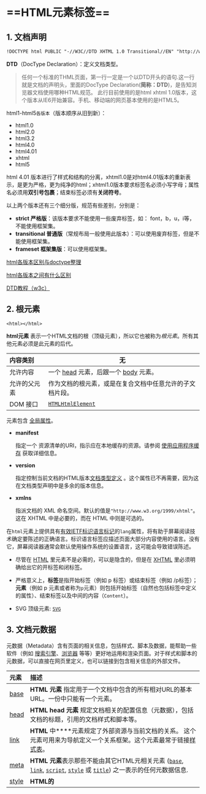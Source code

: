 # ==HTML元素标签==

## 1. 文档声明

```html
!DOCTYPE html PUBLIC "-//W3C//DTD XHTML 1.0 Transitional//EN" "http://www.w3.org/TR/xhtml1/DTD/xhtml1-transitional.dtd">
```

**DTD**（DocType Declaration）：定义文档类型。

> 任何一个标准的THML页面，第一行一定是一个以DTD开头的语句.这一行就是文档的声明头，里面的DocType Declaration(**简称：DTD**)，是告知浏览器文档使用哪种HTML规范。
此行目前使用的是html xhtml 1.0版本，这个版本从IE6开始兼容。手机、移动端的网页基本使用的是HTML5。

html1-html5`各版本`（版本顺序从旧到新）：

- html1.0
- html2.0
- html3.2
- html4.0
- html4.01
- xhtml
- html5

html 4.01 版本进行了样式和结构的分离，xhtml1.0是对html4.01版本的重新表示，是更为严格，更为纯净的html；xhtml1.0版本要求标签名必须小写字母；属性名必须用**双引号包裹**；结束标签必须有**关闭符号**。

以上两个版本还有三个细分版，规范有些差别，分别是：

- **strict 严格版**：该版本要求不能使用一些废弃标签，如： font，b，u，i等，不能使用框架集。
- **transitional 普通版**（常规布局一般使用此版本）：可以使用废弃标签，但是不能使用框架集。
- **frameset 框架集版**：可以使用框架集。

[html各版本区别与doctype整理](https://cloud.tencent.com/info/b0d9e799e3b19d4ec830a09d0eae5e87.html)

[html各版本之间有什么区别](https://blog.csdn.net/flqljh/article/details/49834805)

[DTD教程（w3c）](http://www.w3school.com.cn/dtd/index.asp)

## 2. 根元素

```
<html></html>
```

**html元素** 表示一个HTML文档的根（顶级元素），所以它也被称为*根元素*。所有其他元素必须是此元素的后代。

| 内容类别     | 无                                                           |
| :----------- | ------------------------------------------------------------ |
| 允许内容     | 一个 [head](https://developer.mozilla.org/zh-CN/docs/Web/HTML/Element/head) 元素，后跟一个 [body](https://developer.mozilla.org/zh-CN/docs/Web/HTML/Element/body) 元素。 |
| 允许的父元素 | 作为文档的根元素，或是在复合文档中任意允许的子文档片段。     |
| DOM 接口     | [`HTMLHtmlElement`](https://developer.mozilla.org/zh-CN/docs/Web/API/HTMLHtmlElement) |

元素包含 [全局属性](https://developer.mozilla.org/zh-CN/docs/Web/HTML/Global_attributes)。

- **manifest** 

  指定一个 资源清单的URI，指示应在本地缓存的资源。请参阅 [使用应用程序缓存](https://developer.mozilla.org/zh-CN/docs/HTML/Using_the_application_cache) 获取详细信息。

- **version** 

  指定控制当前文档的HTML版本[文档类型定义](https://developer.mozilla.org/en-US/docs/Glossary/DTD) 。这个属性已不再需要，因为这在文档类型声明中是多余的版本信息。

- **xmlns** 

  指派文档的 XML 命名空间。默认的值是`"http://www.w3.org/1999/xhtml"`。这在 XHTML 中是必要的，而在 HTML 中则是可选的。

在`html`元素上提供具有[有效IETF标识语言标记](https://www.ietf.org/rfc/bcp/bcp47.txt)的`lang`属性，将有助于屏幕阅读技术确定要陈述的正确语言。标识语言标签应描述页面大部分内容使用的语言。没有它，屏幕阅读器通常会默认使用操作系统的设置语言，这可能会导致错误陈述。

- 尽管在 [HTML](https://developer.mozilla.org/en-US/docs/Glossary/HTML) 里<html>元素不是必需的，可以是隐含的，但是在 [XHTML](https://developer.mozilla.org/en-US/docs/Glossary/XHTML) 里必须明确给出它的开标签和闭标签。
- 严格意义上，**标签**是指开始标签（例如 p 标签）或结束标签（例如 /p标签）；**元素**（例如 p 元素或者称为`p`元素）则包括开始标签（自然也包括标签中定义的属性）、结束标签以及中间的内容（`Content`）。

- SVG 顶级元素: [`SVG`](https://developer.mozilla.org/zh-CN/docs/Web/SVG/Element/svg)

## 3. 文档元数据

元数据（Metadata）含有页面的相关信息，包括样式、脚本及数据，能帮助一些软件（例如 [搜索引擎](https://developer.mozilla.org/en-US/docs/Glossary/search_engine)、[浏览器](https://developer.mozilla.org/en-US/docs/Glossary/Browser) 等等）更好地运用和渲染页面。对于样式和脚本的元数据，可以直接在网页里定义，也可以链接到包含相关信息的外部文件。

| 元素                                                         | 描述                                                         |
| :----------------------------------------------------------- | :----------------------------------------------------------- |
| [base](https://developer.mozilla.org/zh-CN/docs/Web/HTML/Element/base) | **HTML <base> 元素** 指定用于一个文档中包含的所有相对URL的基本URL。一份中只能有一个<base>元素。 |
| [head](https://developer.mozilla.org/zh-CN/docs/Web/HTML/Element/head) | **HTML head 元素** 规定文档相关的配置信息（元数据），包括文档的标题，引用的文档样式和脚本等。 |
| [link](https://developer.mozilla.org/zh-CN/docs/Web/HTML/Element/link) | **HTML** 中**<link>**元素规定了外部资源与当前文档的关系。 这个元素可用来为导航定义一个关系框架。这个元素最常于链接[样式表](https://developer.mozilla.org/zh-CN/docs/Glossary/CSS)。 |
| [meta](https://developer.mozilla.org/zh-CN/docs/Web/HTML/Element/meta) | **HTML <meta> 元素**表示那些不能由其它HTML元相关元素 ([`base`](https://developer.mozilla.org/zh-CN/docs/Web/HTML/Element/base), [`link`](https://developer.mozilla.org/zh-CN/docs/Web/HTML/Element/link), [`script`](https://developer.mozilla.org/zh-CN/docs/Web/HTML/Element/script), [`style`](https://developer.mozilla.org/zh-CN/docs/Web/HTML/Element/style) 或 [`title`](https://developer.mozilla.org/zh-CN/docs/Web/HTML/Element/title)) 之一表示的任何元数据信息. |
| [style](https://developer.mozilla.org/zh-CN/docs/Web/HTML/Element/style) | **HTML的<style>元素**包含文档的样式信息或者文档的部分内容。默认情况下，该标签的样式信息通常是[CSS](https://developer.mozilla.org/en-US/docs/Web/CSS)的格式。 |
| [title](https://developer.mozilla.org/zh-CN/docs/Web/HTML/Element/title) | **HTML <title> 元素** 定义文档的标题，显示在浏览器的标题栏或标签页上。它只可以包含文本，若是包含有标签，则包含的任何标签都不会被解释。 |

## 4. 分区根元素

| 元素                                                         | 描述                                                         |
| :----------------------------------------------------------- | :----------------------------------------------------------- |
| [`body`](https://developer.mozilla.org/zh-CN/docs/Web/HTML/Element/body) | **HTML body 元素**表示文档的内容。[`document.body`](https://developer.mozilla.org/zh-CN/docs/Web/API/Document/body) 属性提供了可以轻松访问文档的 body 元素的脚本。 |

## 5. 内容分区

内容分区元素允许你将文档内容从逻辑上进行组织划分。使用包括页眉(header)、页脚(footer)、导航(nav)和标题(h1~h6)等分区元素，来为页面内容创建明确的大纲，以便区分各个章节的内容。

| 元素                                                         | 描述                                                         |
| :----------------------------------------------------------- | :----------------------------------------------------------- |
| [`address`](https://developer.mozilla.org/zh-CN/docs/Web/HTML/Element/address) | *HTML* `的`*<address>*元素可以让作者为它最近的[`article`](https://developer.mozilla.org/zh-CN/docs/Web/HTML/Element/article)或者[`body`](https://developer.mozilla.org/zh-CN/docs/Web/HTML/Element/body)祖先元素提供联系信息。在后一种情况下，它应用于整个文档。 |
| [`article`](https://developer.mozilla.org/zh-CN/docs/Web/HTML/Element/article) | `<article>`元素表示文档、页面、应用或网站中的独立结构，其意在成为可独立分配的或可复用的结构，如在发布中，它可能是论坛帖子、杂志或新闻文章、博客、用户提交的评论、交互式组件，或者其他独立的内容项目。 |
| [`aside`](https://developer.mozilla.org/zh-CN/docs/Web/HTML/Element/aside) | *<aside>* 元素表示一个和其余页面内容几乎无关的部分，被认为是独立于该内容的一部分并且可以被单独的拆分出来而不会使整体受影响。其通常表现为侧边栏或者嵌入内容。他们通常包含在工具条，例如来自词汇表的定义。也可能有其他类型的信息，例如相关的广告、笔者的传记、web 应用程序、个人资料信息，或在博客上的相关链接。 |
| [`footer`](https://developer.mozilla.org/zh-CN/docs/Web/HTML/Element/footer) | **HTML <footer> 元素**表示最近一个[章节内容](https://developer.mozilla.org/en-US/docs/Web/Guide/HTML/Sections_and_Outlines_of_an_HTML5_document#Defining_Sections_in_HTML5)或者[根节点](https://developer.mozilla.org/en-US/docs/Web/Guide/HTML/Sections_and_Outlines_of_an_HTML5_document#Sectioning_root)（sectioning root ）元素的页脚。一个页脚通常包含该章节作者、版权数据或者与文档相关的链接等信息。 |
| [`header)`](https://developer.mozilla.org/zh-CN/docs/Web/HTML/Element/header) | **HTML <header> 元素**用于展示介绍性内容，通常包含一组介绍性的或是辅助导航的实用元素。它可能包含一些标题元素，但也可能包含其他元素，比如 Logo、搜索框、作者名称，等等。 |
| [`h1`](https://developer.mozilla.org/zh-CN/docs/Web/HTML/Element/h1), [`h2`](https://developer.mozilla.org/zh-CN/docs/Web/HTML/Element/h2), [`h3`](https://developer.mozilla.org/zh-CN/docs/Web/HTML/Element/h3), [`h4`](https://developer.mozilla.org/zh-CN/docs/Web/HTML/Element/h4), [`h5`](https://developer.mozilla.org/zh-CN/docs/Web/HTML/Element/h5), [`h6`](https://developer.mozilla.org/zh-CN/docs/Web/HTML/Element/h6) | **HTML <h1>–<h6> 标题(Heading)元素**呈现了六个不同的级别的标题，`<h1>` 级别最高，而 `<h6>` 级别最低。一个标题元素能简要描述该节的主题。标题信息可以由用户代理可以使用，例如，自动构造某个文档中的内容表（就像本文档右边浮动栏一样）。 |
| [`hgroup`](https://developer.mozilla.org/zh-CN/docs/Web/HTML/Element/hgroup) | **HTML <hgroup> Element** (*HTML Headings Group Element*) 代表一个段的标题。它规定了在文档轮廓里（[the outline of the document](https://developer.mozilla.org/en-US/docs/Sections_and_Outlines_of_an_HTML5_document) ）的单一标题是它所属的隐式或显式部分的标题。 |
| [`main`](https://developer.mozilla.org/zh-CN/docs/Web/HTML/Element/main) | HTML **<main>元素**呈现了文档[``](https://developer.mozilla.org/zh-CN/docs/Web/HTML/Element/body)或应用的主体部分。主体部分由与文档直接相关，或者扩展于文档的中心主题、应用的主要功能部分的内容组成。这部分内容在文档中应当是独一无二的，不包含任何在一系列文档中重复的内容，比如侧边栏，导航栏链接，版权信息，网站logo，搜索框（除非搜索框作为文档的主要功能）。 |
| [`nav`](https://developer.mozilla.org/zh-CN/docs/Web/HTML/Element/nav) | *HTML导航栏* (`<nav>`) 描绘一个含有多个超链接的区域，这个区域包含转到其他页面，或者页面内部其他部分的链接列表. |
| [`section`](https://developer.mozilla.org/zh-CN/docs/Web/HTML/Element/section) | *HTML Section 元素* (`<section>`) 表示文档中的一个区域（或节），比如，内容中的一个专题组，一般来说会有包含一个标题（heading）。一般通过是否包含一个标题 ([`h1`](https://developer.mozilla.org/zh-CN/docs/Web/HTML/Element/h1)-[`h6`](https://developer.mozilla.org/zh-CN/docs/Web/HTML/Element/h6) element) 作为子节点 来 辨识每一个<section>。 |

## 6. 文本内容

使用 HTML 文本内容元素来组织在开标签 [`body`](https://developer.mozilla.org/zh-CN/docs/Web/HTML/Element/body) 和闭标签 `</body>` 里的块或章节的内容。这些元素能标识内容的宗旨或结构，而这对于 [accessibility](https://developer.mozilla.org/en-US/docs/Glossary/accessibility) 和 [SEO](https://developer.mozilla.org/en-US/docs/Glossary/SEO) 很重要。

| 元素                                                         | 描述                                                         |
| :----------------------------------------------------------- | :----------------------------------------------------------- |
| [`blockquote`](https://developer.mozilla.org/zh-CN/docs/Web/HTML/Element/blockquote) | **HTML <blockquote> 元素**（或者 HTML 块级引用元素），代表其中的文字是引用内容。通常在渲染时，这部分的内容会有一定的缩进（[注](https://developer.mozilla.org/zh-CN/docs/Web/HTML/Element/blockquote#Notes)中说明了如何更改）。若引文来源于网络，则可以将原内容的出处 URL 地址设置到 cite 特性上，若要以文本的形式告知读者引文的出处时，可以通过 [``](https://developer.mozilla.org/zh-CN/docs/Web/HTML/Element/cite) 元素。 |
| [`dd`](https://developer.mozilla.org/zh-CN/docs/Web/HTML/Element/dd) | **HTML <dd> 元素**（*HTML 描述元素*）用来指明一个描述列表  ([``](https://developer.mozilla.org/zh-CN/docs/Web/HTML/Element/dl)) 元素中一个术语的描述。这个元素只能作为描述列表元素的子元素出现，并且必须跟着一个 [``](https://developer.mozilla.org/zh-CN/docs/Web/HTML/Element/dt) 元素。 |
| [`dir`](https://developer.mozilla.org/zh-CN/docs/Web/HTML/Element/dir) | *HTML 目录元素* (`<dir>`) 表示一个目录，也就是文件名称的集合。 |
| [`div`](https://developer.mozilla.org/zh-CN/docs/Web/HTML/Element/div) | **HTML <div> 元素** (或 *HTML 文档分区元素*) 是一个通用型的流内容容器，它在语义上不代表任何特定类型的内容，它可以被用来对其它元素进行分组，一般用于样式化相关的需求（使用 **class** 或 **id** 特性) 或者对具有相同特性的一组元素进行分组 (比如 **lang**)，它应该在没有任何其它语义元素可用时才使用 (比如 [``](https://developer.mozilla.org/zh-CN/docs/Web/HTML/Element/article) 或 [``](https://developer.mozilla.org/zh-CN/docs/Web/HTML/Element/nav)) 。 |
| [`dl`](https://developer.mozilla.org/zh-CN/docs/Web/HTML/Element/dl) | **HTML <dl> 元素** （或 *HTML* *描述列表元素*）是一个包含术语定义以及描述的列表，通常用于展示词汇表或者元数据 (键-值对列表)。 |
| [`dt`](https://developer.mozilla.org/zh-CN/docs/Web/HTML/Element/dt) | **HTML <dt> 元素** （或 *HTML 术语定义元素*）用于在一个定义列表中声明一个术语。该元素仅能作为 [``](https://developer.mozilla.org/zh-CN/docs/Web/HTML/Element/dl) 的子元素出现。通常在该元素后面会跟着 [``](https://developer.mozilla.org/zh-CN/docs/Web/HTML/Element/dd) 元素， 然而，多个连续出现的 `<dt>` 元素都将由出现在它们后面的第一个 [``](https://developer.mozilla.org/zh-CN/docs/Web/HTML/Element/dd) 元素定义。 |
| [`figcaption`](https://developer.mozilla.org/zh-CN/docs/Web/HTML/Element/figcaption) | **HTML <figcaption> 元素** 是与其相关联的图片的说明/标题，用?于描述其父节点 [``](https://developer.mozilla.org/zh-CN/docs/Web/HTML/Element/figure) 元素里的其他数据。这意味着 `<figcaption>` 在[``](https://developer.mozilla.org/zh-CN/docs/Web/HTML/Element/figure) 块里是第一个或最后一个。同时 HTML Figcaption 元素是可选的；如果没有该元素，这个父节点的图片只是会没有说明/标题。 |
| [`figure`](https://developer.mozilla.org/zh-CN/docs/Web/HTML/Element/figure) | **HTML <figure> 元素代表一段独立的内容**, 经常与说明(caption) [``](https://developer.mozilla.org/zh-CN/docs/Web/HTML/Element/figcaption) 配合使用*,* 并且作为一个独立的引用单元。当它属于主体(main flow)时，它的位置独立于主体。这个标签经常是在主文中引用的图片，插图，表格，代码段等等，当这部分转移到附录中或者其他页面时不会影响到主体。 |
| [`hr`](https://developer.mozilla.org/zh-CN/docs/Web/HTML/Element/hr) | **HTML <hr> 元素**表示段落级元素之间的主题转换（例如，一个故事中的场景的改变，或一个章节的主题的改变）。在HTML的早期版本中，它是一个水平线。现在它仍能在可视化浏览器中表现为水平线，但目前被定义为语义上的，而不是表现层面上。 |
| [`li`](https://developer.mozilla.org/zh-CN/docs/Web/HTML/Element/li) | **HTML <li> 元素** (或者 *HTML 列表条目元素*) 用于表示列表里的条目。它必须被包含在一个父元素里：一个有顺序的列表([``](https://developer.mozilla.org/zh-CN/docs/Web/HTML/Element/ol))，一个无顺序的列表([``](https://developer.mozilla.org/zh-CN/docs/Web/HTML/Element/ul))，或者一个菜单 ([``](https://developer.mozilla.org/zh-CN/docs/Web/HTML/Element/menu))。在菜单或者无顺序的列表里，列表条目通常用点排列显示。在有顺序的列表里，列表条目通常是在左边有按升序排列计数的显示，例如数字或者字母。 |
| [`main`](https://developer.mozilla.org/zh-CN/docs/Web/HTML/Element/main) | HTML **<main>元素**呈现了文档[``](https://developer.mozilla.org/zh-CN/docs/Web/HTML/Element/body)或应用的主体部分。主体部分由与文档直接相关，或者扩展于文档的中心主题、应用的主要功能部分的内容组成。这部分内容在文档中应当是独一无二的，不包含任何在一系列文档中重复的内容，比如侧边栏，导航栏链接，版权信息，网站logo，搜索框（除非搜索框作为文档的主要功能）。 |
| [`ol`](https://developer.mozilla.org/zh-CN/docs/Web/HTML/Element/ol) | **HTML <ol> 元素** 表示多个有序列表项，通常渲染为有带编号的列表。 |
| [`p`](https://developer.mozilla.org/zh-CN/docs/Web/HTML/Element/p) | **HTML <p>**元素（或者说 HTML 段落元素）表示文本的一个段落。该元素通常表现为一整块与相邻文本分离的文本，或以垂直的空白隔离或以首行缩进。另外，<p> 是[块级元素](https://developer.mozilla.org/en-US/docs/HTML/Block-level_elements)。 |
| [`per`](https://developer.mozilla.org/zh-CN/docs/Web/HTML/Element/pre) | **HTML <pre>** 元素表示预定义格式文本。在该元素中的文本通常按照原文件中的编排，以等宽字体的形式展现出来，文本中的空白符（比如空格和换行符）都会显示出来。(紧跟在 <pre> 开始标签后的换行符也会被省略) |
| [`ul`](https://developer.mozilla.org/zh-CN/docs/Web/HTML/Element/ul) | The **HTML <ul> 元素** ( 或 *HTML 无序列表元素）* 代表多项的无序列表，即无数值排序项的集合，且它们在列表中的顺序是没有意义的。通常情况下，无序列表项的头部可以是几种形式，如一个点，一个圆形或方形。头部的风格并不是在页面的HTML描述定义, 但在其相关的CSS 可以用 [`list-style-type`](https://developer.mozilla.org/zh-CN/docs/Web/CSS/list-style-type) 属性。 |

## 7. 内联文本

使用 HTML 内联文本语义（Inline text semantics）定义一个单词、一行内容，或任意文字的语义、结构或样式。

| 元素                                                         | 描述                                                         |
| :----------------------------------------------------------- | :----------------------------------------------------------- |
| [`a`](https://developer.mozilla.org/zh-CN/docs/Web/HTML/Element/a) | **HTML <a> 元素**（或称锚元素）可以创建通向其他网页、文件、同一页面内的位置、电子邮件地址或任何其他 URL 的超链接。 |
| [`abbr`](https://developer.mozilla.org/zh-CN/docs/Web/HTML/Element/abbr) | **HTML 缩写元素**（**<abbr>**）用于展示缩写，并且可以通过可选的 `title` 属性提供完整的描述。 |
| [`b`](https://developer.mozilla.org/zh-CN/docs/Web/HTML/Element/b) | **HTML提醒注意（Bring Attention To）元素（<b>）**用于吸引读者的注意到该元素的内容上（如果没有另加特别强调）。这个元素过去被认为是**粗体（Boldface）元素**，并且大多数浏览器仍然将文字显示为粗体。尽管如此，你不应将 `<b>` 元素用于显示粗体文字；替代方案是使用 CSS [`font-weight`](https://developer.mozilla.org/zh-CN/docs/Web/CSS/font-weight)属性来创建粗体文字。 |
| [`bdi`](https://developer.mozilla.org/zh-CN/docs/Web/HTML/Element/bdi) | **HTML <bdi> 元素** (双向隔离元素) 会隔离可能以不同方向进行格式化的外部文本。 |
| [`bdo`](https://developer.mozilla.org/zh-CN/docs/Web/HTML/Element/bdo) | **<bdo> 元素** (*HTML双向覆盖元素*)用于覆盖当前文本的朝向，它使得字符按给定的方向排列。 |
| [` br`](https://developer.mozilla.org/zh-CN/docs/Web/HTML/Element/br) | **HTML <br> 元素**在文本中生成一个换行（回车）符号。此元素在写诗和地址时很有用，这些地方的换行都非常重要。 |
| [`cite`](https://developer.mozilla.org/zh-CN/docs/Web/HTML/Element/cite) | *HTML引用（ Citation）标签* (**<cite>**) 表示一个作品的引用。它必须包含引用作品的符合简写格式的标题或者URL，它可能是一个根据添加引用元数据的约定的简写形式。 |
| [`code`](https://developer.mozilla.org/zh-CN/docs/Web/HTML/Element/code) | **HTML <code> 元素**呈现一段计算机代码. 默认情况下, 它以浏览器的默认等宽字体显示. |
| [`data`](https://developer.mozilla.org/zh-CN/docs/Web/HTML/Element/data) | **HTML <data> 元素** 将一个指定内容和机器可读的翻译联系在一起。但如果内容是与 time 或者 date 相关的，一定要使用 [``](https://developer.mozilla.org/zh-CN/docs/Web/HTML/Element/time)。 |
| [`dfn`](https://developer.mozilla.org/zh-CN/docs/Web/HTML/Element/dfn) | *HTML 定义元素* (**<dfn>**) 表示术语的一个定义。             |
| [`em`](https://developer.mozilla.org/zh-CN/docs/Web/HTML/Element/em) | *HTML 着重元素* (**<em>**) 标记出需要用户着重阅读的内容， `<em>` 元素是可以嵌套的，嵌套层次越深，则其包含的内容被认定为越需要着重阅读。 |
| [`i`](https://developer.mozilla.org/zh-CN/docs/Web/HTML/Element/i) | **HTML元素 <i>** 用于表现因某些原因需要区分普通文本的一系列文本。例如技术术语、外文短语或是小说中人物的思想活动等，它的内容通常以斜体显示。 |
| [`kbd`](https://developer.mozilla.org/zh-CN/docs/Web/HTML/Element/kbd) | HTML键盘输入元素(**<kbd>**) 用于表示用户输入，它将产生一个行内元素，以浏览器的默认monospace字体显示。 |
| [`mark`](https://developer.mozilla.org/zh-CN/docs/Web/HTML/Element/mark) | 这个 *HTML mark* 标签代表突出显示的文字,例如可以为了**标记**特定上下文中的文本而使用这个标签**.** 举个例子，它可以用来显示搜索引擎搜索后关键词。 |
| [`q`](https://developer.mozilla.org/zh-CN/docs/Web/HTML/Element/q) | *HTML引用标签* (**<q>**)表示一个封闭的并且是短的行内引用的文本. 这个标签是用来引用短的文本，所以请不要引入换行符; 对于长的文本的引用请使用 [``](https://developer.mozilla.org/zh-CN/docs/Web/HTML/Element/blockquote) 替代. |
| [`rb`](https://developer.mozilla.org/zh-CN/docs/Web/HTML/Element/rb) | The **HTML Ruby Base (<rb>) element** is used to delimit the base text component of a  [``](https://developer.mozilla.org/zh-CN/docs/Web/HTML/Element/ruby) annotation, i.e. the text that is being annotated. |
| [`rp`](https://developer.mozilla.org/zh-CN/docs/Web/HTML/Element/rp) | **HTML <rp> 元素**用于为那些不能使用 [``](https://developer.mozilla.org/zh-CN/docs/Web/HTML/Element/ruby) 元素展示 ruby 注解的浏览器，提供随后的圆括号。 |
| [`rt`](https://developer.mozilla.org/zh-CN/docs/Web/HTML/Element/rt) | **HTML Ruby 文本 (<rt>) 元素**包含字符的发音，字符在 ruby 注解中出现，它用于描述东亚字符的发音。这个元素始终在 [``](https://developer.mozilla.org/zh-CN/docs/Web/HTML/Element/ruby) 元素中使用。 |
| [`rtc`](https://developer.mozilla.org/zh-CN/docs/Web/HTML/Element/rtc) | **HTML <rtc> 元素**包含文字的语义注解，它们在 [``](https://developer.mozilla.org/zh-CN/docs/Web/HTML/Element/rb) 元素中展示。[``](https://developer.mozilla.org/zh-CN/docs/Web/HTML/Element/rb)元素可以拥有发音 ([``](https://developer.mozilla.org/zh-CN/docs/Web/HTML/Element/rt)) 和语义([``](https://developer.mozilla.org/zh-CN/docs/Web/HTML/Element/rtc)) 注解。 |
| [`ruby`](https://developer.mozilla.org/zh-CN/docs/Web/HTML/Element/ruby) | **HTML <ruby> 元素** 被用来展示东亚文字注音或字符注释。      |
| [`s`](https://developer.mozilla.org/zh-CN/docs/Web/HTML/Element/s) | **HTML <s> 元素** 使用删除线来渲染文本。使用 `<s>` 元素来表示不再相关，或者不再准确的事情。但是当表示文档编辑时，不提倡使用 `<s>` ；为此，提倡使用 [``](https://developer.mozilla.org/zh-CN/docs/Web/HTML/Element/del) 和 [``](https://developer.mozilla.org/zh-CN/docs/Web/HTML/Element/ins) 元素。 |
| [`samp`](https://developer.mozilla.org/zh-CN/docs/Web/HTML/Element/samp) | <samp> 元素用于标识计算机程序输出，通常使用浏览器缺省的 monotype 字体（例如 Lucida Console）。 |
| [`small`](https://developer.mozilla.org/zh-CN/docs/Web/HTML/Element/small) | HTML 中的元素將使文本的字体变小一号。(例如从大变成中等，从中等变成小，从小变成超小)。在HTML5中，除了它的样式含义，这个元素被重新定义为表示边注释和附属细则，包括版权和法律文本。 |
| [`span`](https://developer.mozilla.org/zh-CN/docs/Web/HTML/Element/span) | **HTML <span>** 元素是短语内容的通用行内容器，并没有任何特殊语义。可以使用它来编组元素以达到某种样式意图（通过使用类或者Id属性），或者这些元素有着共同的属性，比如**lang**。应该在没有其他合适的语义元素时才使用它。`<span>` 与 [``](https://developer.mozilla.org/zh-CN/docs/Web/HTML/Element/div) 元素很相似，但 [``](https://developer.mozilla.org/zh-CN/docs/Web/HTML/Element/div) 是一个 [块元素](https://developer.mozilla.org/en-US/docs/HTML/Block-level_elements) 而 `<span>`则是 [行内元素 ](https://developer.mozilla.org/en-US/docs/HTML/Inline_elements). |
| [`strong`](https://developer.mozilla.org/zh-CN/docs/Web/HTML/Element/strong) | Strong 元素 (`<strong>`)表示文本十分重要，一般用粗体显示。   |
| [`sub`](https://developer.mozilla.org/zh-CN/docs/Web/HTML/Element/sub) | **HTML <sub> 元素**定义了一个文本区域，出于排版的原因，与主要的文本相比，应该展示得更低并且更小。 |
| [`sup`](https://developer.mozilla.org/zh-CN/docs/Web/HTML/Element/sup) | **HTML <sup> 元素**定义了一个文本区域，出于排版的原因，与主要的文本相比，应该展示得更高并且更小。 |
| [`time`](https://developer.mozilla.org/zh-CN/docs/Web/HTML/Element/time) | HTML *time* 标签(`<time>`) 用来表示24小时制时间或者[公历日期](http://en.wikipedia.org/wiki/Gregorian_calendar)，若表示日期则也可包含时间和时区。 |
| [`tt`](https://developer.mozilla.org/zh-CN/docs/Web/HTML/Element/tt) | HTML 电报文本元素 (`<tt>`) 产生一个内联元素，使用浏览器内置的 monotype 字体展示。这个元素用于给文本排版，使其等宽展示，就像电报那样。使用 [``](https://developer.mozilla.org/zh-CN/docs/Web/HTML/Element/code) 元素来展示等宽文本可能更加普遍。 |
| [`u`](https://developer.mozilla.org/zh-CN/docs/Web/HTML/Element/u) | **HTML <u> 元素**使文本在其内容的基线下的一行呈现下划线。在HTML5中, 此元素表示具有未标注的文本跨度，显示渲染，非文本注释，例如将文本标记为中文文本中的专有名称(一个正确的中文标记), 或 将文本标记为拼写错误。 |
| [`var`](https://developer.mozilla.org/zh-CN/docs/Web/HTML/Element/var) | **<var> 标签**表示变量的名称，或者由用户提供的值。           |
| [`wbr`](https://developer.mozilla.org/zh-CN/docs/Web/HTML/Element/wbr) | **HTML <wbr> 元素**  — 一个文本中的位置，其中浏览器可以选择来换行，虽然它的换行规则可能不会在这里换行。 |

### a 元素

```
<a href="" target="" title="" name="" download=""></a>
```

a 单标签,超级链接标签，语义： 添加超级链接。a标签有很多属性，下面列举些常用属性，其他请看W3C文档

**href** 属性 添加 url 地址（超级链接地址），可以设置相对路径或绝对路径

```
<a href=""></a>
```

- href = "#" 可以原位置刷新页面
- href = "**javascript: void(0)**" 不让页面刷新

**target** 设置新标签页打开方式，默认: 在当窗口打开,共有四个属性

```
<a target="_blank"></a>
```

- _blank 每次都打开一个新的窗口，原窗口还是保留着
- _parent 使得目标文档载入并显示在相同的框架或者窗口中作为源文档。就等于是在大窗口里打开额一个小窗口。
- _self 在页面刷新打开，如果有框架的话，就在自己这个框架内打开，其它框架内容不变
- _top 比 _parent 来得更加彻底，直接在整个页面中打开，也就是最顶层的框架集打开它打开这个链接后，框架集被这个链接的页面代替再无框架集

**title** 设置鼠标悬停时，所弹出的提示文本

```
<a title="打开百度"></a>
```

**download** 设置下载，添加download属性后，无论 a 标签的 href 属性链接到一个网页、图片、文本等，download 属性都会强制触发下载操作，且自动命名文件为 download 属性；如果 download 里面设置了一个名称，那么不管原超级链接里面的文件名是什么，都会更改为此名称

```
<a download="这里设置文件名称"></a>
```

**name** html5 **不支持**此属性，新的设置锚链接方法：设置 a 标签的 href 属性值（用#号+其他标签ID名称）和其他标签id属性进行绑定。

```
<a href="#yanyi">演艺经历</a>
<h4 id="yanyi">演艺经历</h4>
```

a 标签是内联元素，不可设置宽高，不可设置margin,padding上下，可设置左右

a 标签比较特殊的是，color属性不能从祖先元素里面继承得到，如需更改需要专门设置颜色 

[target 属性](https://blog.csdn.net/zhijianhuiyi/article/details/83894334)

[a标签的download属性](https://blog.csdn.net/leytton/article/details/38545299)

[a 标签（w3c）](http://www.w3school.com.cn/tags/tag_a.asp)

## 8. 图片和多媒体

HTML 支持各种多媒体资源，例如图像，音频和视频。

| 元素                                                         | 描述                                                         |
| :----------------------------------------------------------- | :----------------------------------------------------------- |
| [`area`](https://developer.mozilla.org/zh-CN/docs/Web/HTML/Element/area) | *HTML <area> 元素 在图片上定义一个热点区域，可以关联一个超链接。<area>元素仅在<map>元素内部使用。* |
| [`audio`](https://developer.mozilla.org/zh-CN/docs/Web/HTML/Element/audio) | **HTML <audio>** 元素用于在文档中表示音频内容。 `<audio>` 元素可以包含多个音频资源， 这些音频资源可以使用 `src` 属性或者[``](https://developer.mozilla.org/zh-CN/docs/Web/HTML/Element/source) 元素来进行描述； 浏览器将会选择最合适的一个来使用。对于不支持<audio>元素的浏览器，<audio>元素也可以作为浏览器不识别的内容加入到文档中。 |
| [`img`](https://developer.mozilla.org/zh-CN/docs/Web/HTML/Element/img) | *HTML Image 元素*（ `<img>` ）代表文档中的一个图像。         |
| [`map`](https://developer.mozilla.org/zh-CN/docs/Web/HTML/Element/map) | **HTML <map> 属性** 与 [``](https://developer.mozilla.org/zh-CN/docs/Web/HTML/Element/area) 属性一起使用来定义一个图像映射(一个可点击的链接区域). |
| [`track`](https://developer.mozilla.org/zh-CN/docs/Web/HTML/Element/track) | **HTML <track> 元素** 被当作媒体元素—[`audio`](https://developer.mozilla.org/zh-CN/docs/Web/HTML/Element/audio) 和 [`video`](https://developer.mozilla.org/zh-CN/docs/Web/HTML/Element/video)的子元素来使用。它允许指定计时字幕（或者基于事件的数据），例如自动处理字幕。 |
| [`video`](https://developer.mozilla.org/zh-CN/docs/Web/HTML/Element/video) | **HTML <video> 元素** 用于在HTML或者XHTML文档中嵌入视频内容。 |

### img元素 

```html
<img src="" alt="" width="" height="" />
```

**img** 单标签，语义：在页面中插入一张图片

> 内联及内联块级元素并排显示,元素之间如果有空格或者换行会有小间隙

**src** 属性（简写 source）：设置插入图片的路劲，属性值可以书写相对路径和绝对路径

- 相对路径：表示从html出发去查找目标图片（**实际工作中一般使用这**个）
  - 同级查找：图片全称（带文件扩展名，html文件和图片在同一个目录下）
  - 子级查找：目标图片所在文件夹的名称 / 图片全称
  - 上级查找：../ 文件夹名称 / 图片全称 （几个上级就写几个 ../ ）
- 绝对路径：表示从盘符进行查找
  - 本地盘符路径 (本地盘符开头，windows文件路径使用反斜杠 \ ，网络路径必须写斜杆 / ，具体详细区别 请看相关资料)
  - 将图片拖到浏览器（file 开头)
  - 网页渲染路径（http 开头）
- 值为`空字符串`时，会发出额外的秦秋

![image-20190517213758131](http://markdown-3.oss-cn-beijing.aliyuncs.com/a/cyye2.png)

**alt** 属性：设置图片未加载出来时，所显示的提示文本

```html
alt="图片暂未加载，请稍等..."
```

**width**, **height** 属性：设置图片的宽高，单位px(可以省略)，**在工作中同时设置宽高可以提高浏览器的加载速度**，练习中一般只设置一边数值，浏览器会锁定宽高比，计算出另一边的数值

```html
height="500px" width="330px"
```

img 为**内联块级元素（line-block）** ，也是**内联可替换元素** ，可以设置宽高，margin，padding上下值，但其外部特性还是内联元素的表现方式，会与同级内联元素**横排显示**

img 元素的后面会有一个**幽灵空白节点**（张鑫旭大神起的名字），其表现方式为文字特性，不可见，但会使正常文档流中的图片下方出现几像素的空白，普遍解决办法是给其父元素设置 `font-size: 0px`或者 `display: block`; 更多请看下方相关资料及延伸

img 元素有 line-hieht 属性后会撑高，但是本质上是幽灵空白节点的行高起了作用撑开高度。

Img 的 src 属性获取图片是一个异步行为，需要添加 `onload`事件来解决

[路径中 斜杠/和反斜杠\ 的区别](https://www.cnblogs.com/pxh-phper/p/6231294.html)

[替换元素与不可替换元素](https://blog.csdn.net/u010003835/article/details/51206953)

[img 标签（w3c）](http://www.w3school.com.cn/tags/tag_img.asp)

[内联元素inline-block空隙问题](https://www.cnblogs.com/phoebeyue/p/9125195.html)

## 9. 内嵌内容

除了常规的多媒体内容，HTML 可以包括各种其他的内容，即使它并不容易交互。

| 元素                                                         | 描述                                                         |
| :----------------------------------------------------------- | :----------------------------------------------------------- |
| [`applet`](https://developer.mozilla.org/zh-CN/docs/Web/HTML/Element/applet) | HTML中的Applet元素(`<applet>`) 标志着包含了Java的applet。    |
| [`embed`](https://developer.mozilla.org/zh-CN/docs/Web/HTML/Element/embed) | **HTML <embed> 元素**将外部内容嵌入文档中的指定位置。此内容由外部应用程序或其他交互式内容源（如浏览器插件）提供。 |
| [`iframe`](https://developer.mozilla.org/zh-CN/docs/Web/HTML/Element/iframe) | **HTML内联框架元素 <iframe>** 表示嵌套的浏览上下文，有效地将另一个HTML页面嵌入到当前页面中。 |
| [`noembed`](https://developer.mozilla.org/zh-CN/docs/Web/HTML/Element/noembed) | `**<noembed>**` 元素是个废除的和不标准的方式，用于向不支持 [``](https://developer.mozilla.org/zh-CN/docs/Web/HTML/Element/embed) ，或者不支持作者希望的 [嵌入式内容](https://developer.mozilla.org/en-US/docs/Web/Guide/HTML/Content_categories#Embedded_content) 的浏览器提供替代（或者“后备”）内容。这个元素在 HTML 4.01 起废除，以支持后备 |
| [`object`](https://developer.mozilla.org/zh-CN/docs/Web/HTML/Element/object) | **HTML <object> 元素**（或者称作 *HTML 嵌入对象元素*）表示引入一个外部资源，这个资源可能是一张图片，一个嵌入的浏览上下文，亦或是一个插件所使用的资源。 |
| [`param`](https://developer.mozilla.org/zh-CN/docs/Web/HTML/Element/param) | **HTML <param>元素**为[``](https://developer.mozilla.org/zh-CN/docs/Web/HTML/Element/object)元素定义参数 |
| [`picture`](https://developer.mozilla.org/zh-CN/docs/Web/HTML/Element/picture) | **HTML <picture> 元素**是一个容器，用来为其内部特定的 [``](https://developer.mozilla.org/zh-CN/docs/Web/HTML/Element/img) 元素提供多样的 [``](https://developer.mozilla.org/zh-CN/docs/Web/HTML/Element/source) 元素。浏览器会根据当前页面（即图片所在的盒子的容器）的布局以及当前浏览的设备（比如普通的屏幕和高清屏幕）去从中选择最合适的资源。 |
| [`source`](https://developer.mozilla.org/zh-CN/docs/Web/HTML/Element/source) | **HTML <source>** 元素为 [``](https://developer.mozilla.org/zh-CN/docs/Web/HTML/Element/picture), [``](https://developer.mozilla.org/zh-CN/docs/Web/HTML/Element/audio) 或者 [``](https://developer.mozilla.org/zh-CN/docs/Web/HTML/Element/video) 元素指定多个媒体资源。这是一个空元素。它通常用于以不同浏览器支持的多种格式提供相同的媒体内容。 It is commonly used to serve the same media content in [multiple formats supported by different browsers](https://developer.mozilla.org/en-US/docs/Media_formats_supported_by_the_audio_and_video_elements). |

## 10. 脚本

为了创建动态内容和 Web 应用程序，HTML 支持使用脚本语言，最突出的就是 JavaScript。某些元素支持此功能。

| 元素                                                         | 描述                                                         |
| :----------------------------------------------------------- | :----------------------------------------------------------- |
| [`canvas`](https://developer.mozilla.org/zh-CN/docs/Web/HTML/Element/canvas) | **<canvas>元素**可被用来通过脚本（通常是JavaScript）绘制图形。比如,它可以被用来绘制图形,制作图片集合,甚至用来实现动画效果。你可以(也应该)在元素标签内写入可提供替代的的代码内容，这些内容将会在在旧的、不支持<canvas>元素的浏览器或是禁用了JavaScript的浏览器内渲染并展现。 |
| [`noscript`](https://developer.mozilla.org/zh-CN/docs/Web/HTML/Element/noscript) | 如果页面上的脚本类型不受支持或者当前在浏览器中关闭了脚本，则在HTML <noscript> 元素中定义脚本未被执行时的替代内容。</noscript> |
| [`script`](https://developer.mozilla.org/zh-CN/docs/Web/HTML/Element/script) | **HTML <script> 元素**用于嵌入或引用可执行脚本。             |

## 11. 编辑标识

这些元素能标示出某个文本被更改过的部分。

| 元素                                                         | 描述                                                         |
| :----------------------------------------------------------- | :----------------------------------------------------------- |
| [`del`](https://developer.mozilla.org/zh-CN/docs/Web/HTML/Element/del) | HTML的**<del>**标签表示一些被从文档中删除的文字内容。比如可以在需要显示修改记录或者源代码差异的情况使用这个标签。[``](https://developer.mozilla.org/zh-CN/docs/Web/HTML/Element/ins)标签的作用恰恰于此相反：表示文档中添加的内容。 |
| [`ins`](https://developer.mozilla.org/zh-CN/docs/Web/HTML/Element/ins) | **HTML <ins> 元素**定义已经被插入文档中的文本。              |

## 12. 表格

这里的元素用于创建和处理表格数据。

元素在一个 元素中可以出现一个或者更多。

元素在一个 元素中可以出现一个或者更多。

| 元素                                                         | 描述                                                         |
| :----------------------------------------------------------- | :----------------------------------------------------------- |
| [`caption`](https://developer.mozilla.org/zh-CN/docs/Web/HTML/Element/caption) | **HTML <caption> 元素** (or *HTML 表格标题元素*) 展示一个表格的标题， 它常常作为 [``](https://developer.mozilla.org/zh-CN/docs/Web/HTML/Element/table) 的第一个子元素出现，同时显示在表格内容的最前面，但是，它同样可以被CSS样式化，所以，它同样可以出现在任何一个一个相对于表格的做任意位置。 |
| [`col`](https://developer.mozilla.org/zh-CN/docs/Web/HTML/Element/col) | **HTML <col> 元素** 定义表格中的列，并用于定义所有公共单元格上的公共语义。它通常位于元素内。 |
| [`colgroup`](https://developer.mozilla.org/zh-CN/docs/Web/HTML/Element/colgroup) | HTML 中的 表格列组（*Column Group* **<colgroup>**） 标签用来定义表中的一组列表。 |
| [`table`](https://developer.mozilla.org/zh-CN/docs/Web/HTML/Element/table) | **HTML**的 **table** 元素表示表格数据 — 即通过二维数据表表示的信息。 |
| [`tbody`](https://developer.mozilla.org/zh-CN/docs/Web/HTML/Element/tbody) | 这个 HTML 标签 <tbody> 元素在一个 <table> 元素中可以出现一个或者更多。 |
| [`td`](https://developer.mozilla.org/zh-CN/docs/Web/HTML/Element/td) | The *Table cell* [HTML](https://developer.mozilla.org/en-US/docs/Web/HTML) element (**<td>**) defines a cell of a table that contains data. It participates in the *table model*. |
| [`tfoot`](https://developer.mozilla.org/zh-CN/docs/Web/HTML/Element/tfoot) | **HTML 元素<tfoot>**  定义了一组表格中各列的汇总行。         |
| [`th`](https://developer.mozilla.org/zh-CN/docs/Web/HTML/Element/th) | **HTML <th> 元素** `scope` and `headers` 属性                |
| [`thead`](https://developer.mozilla.org/zh-CN/docs/Web/HTML/Element/thead) | **HTML**的**<thead>**元素定义了一组定义表格的列头的行。      |
| [`tr`](https://developer.mozilla.org/zh-CN/docs/Web/HTML/Element/tr) | **HTML <tr> 元素**定义表格中的行。 Those can be a mix of `](https://developer.mozilla.org/zh-CN/docs/Web/HTML/Element/td) and `](https://developer.mozilla.org/zh-CN/docs/Web/HTML/Element/th) elements. |

## 13. 表单

HTML 提供了许多可一起使用的元素，这些元素能用来创建一个用户可以填写并提交到网站或应用程序的表单。详情请参阅 [HTML forms guide](https://developer.mozilla.org/zh-CN/docs/Web/Guide/HTML/Forms)。

| 元素                                                         | 描述                                                         |
| :----------------------------------------------------------- | :----------------------------------------------------------- |
| [`button`](https://developer.mozilla.org/zh-CN/docs/Web/HTML/Element/button) | **HTML <button> 元素**表示一个可点击的按钮，可以用在[表单](https://developer.mozilla.org/en-US/docs/Learn/HTML/Forms)或文档其它需要使用简单标准按钮的地方。 |
| [`datalist`](https://developer.mozilla.org/zh-CN/docs/Web/HTML/Element/datalist) |                                                              |
| [`fieldset`](https://developer.mozilla.org/zh-CN/docs/Web/HTML/Element/fieldset) |                                                              |
| [`form`](https://developer.mozilla.org/zh-CN/docs/Web/HTML/Element/form) | **HTML <form>** **元素** 表示了文档中的一个区域，这个区域包含有交互控制元件，用来向web服务器提交信息。 |
| [`input`](https://developer.mozilla.org/zh-CN/docs/Web/HTML/Element/input) | **HTML <input> 元素**用于为基于Web的表单创建交互式控件，以便接受来自用户的数据; 可以使用各种类型的输入数据和控件小部件，具体取决于设备和[user agent](https://developer.mozilla.org/en-US/docs/Glossary/user_agent)。 |
| [`label`](https://developer.mozilla.org/zh-CN/docs/Web/HTML/Element/label) | HTML 元素表示用户界面中项目的标题。                          |
| [`legend`](https://developer.mozilla.org/zh-CN/docs/Web/HTML/Element/legend) | HTML的<legend>元素（也称为HTML的域说明元素（or HMTL  Legend Field Element））代表一个用于表示它的父元素[``](https://developer.mozilla.org/zh-CN/docs/Web/HTML/Element/fieldset)的内容的标题。</legend> |
| [`meter`](https://developer.mozilla.org/zh-CN/docs/Web/HTML/Element/meter) | **HTML <meter>元素用来显示已知范围的标量值或者分数值。**     |
| [`optgroup`](https://developer.mozilla.org/zh-CN/docs/Web/HTML/Element/optgroup) | 在一个web表单中, **HTML元素 <optgroup>** 会创建包含在一个 [``](https://developer.mozilla.org/zh-CN/docs/Web/HTML/Element/select) 元素中的一组选项 |
| [`option`](https://developer.mozilla.org/zh-CN/docs/Web/HTML/Element/option) | 在web表单中,  **HTML元素 <option>**  用于定义在[``](https://developer.mozilla.org/zh-CN/docs/Web/HTML/Element/select),  [``](https://developer.mozilla.org/zh-CN/docs/Web/HTML/Element/optgroup) 或[``](https://developer.mozilla.org/zh-CN/docs/Web/HTML/Element/datalist) 元素中包含的项。<option> 可以在弹出窗口和 html 文档中的其他项目列表中表示菜单项。 |
| [`output`](https://developer.mozilla.org/zh-CN/docs/Web/HTML/Element/output) | **HTML <output> 标签**表示计算或用户操作的结果。             |
| [`progress`](https://developer.mozilla.org/zh-CN/docs/Web/HTML/Element/progress) | HTML中的*progress* (`<progress>`) 元素用来显示一项任务的完成进度.虽然规范中没有规定该元素具体如何显示,浏览器开发商可以自己决定,但通常情况下,该元素都显示为一个进度条形式. |
| [`select`](https://developer.mozilla.org/zh-CN/docs/Web/HTML/Element/select) | **HTML <select> 元素**表示一个控件，提供一个选项菜单：       |
| [`textarea`](https://developer.mozilla.org/zh-CN/docs/Web/HTML/Element/textarea) | **HTML <textarea> 元素**表示`一个`多行纯文本编辑控件。       |

### form 元素

```html
<form></form>
```

form 标签, 语义: 定义html页面的表格,功能性标签,必须书写

**action** 属性, 规定当提交表单时向何处发送表单数据。 值: url()

**method** 属性, 规定用于发送 form-data 的 HTTP 方法。

- get 值
- post 值

**enctype** 属性, 规定在发送表单数据之前如何对其进行编码

当 method 属性值为 post 时, enctype 是将 form 的内容提交给服务器的 MIME 类型。可能的取值有:

- `application/x-www-form-urlencoded`: 未指定属性时的默认值。
- `multipart/form-data`: 这个值用于一个 `type` 属性设置为 "file" 的 [``](https://developer.mozilla.org/zh-CN/docs/Web/HTML/Element/input) 元素。
- `text/plain (HTML5)`

这个值可以被 [button](https://developer.mozilla.org/zh-CN/docs/Web/HTML/Element/button) 或者 [input](https://developer.mozilla.org/zh-CN/docs/Web/HTML/Element/input) 元素中的 `formenctype` 属性重载（覆盖）。

**target** 属性, 规定在何处打开 action URL

**name** 属性, 表单的名称

[ form 标签（w3c））](http://www.w3school.com.cn/tags/tag_form.asp)

[ method为get和post的区别](https://www.cnblogs.com/yaochc/p/4957791.html)

[enctype的三种编码](https://blog.csdn.net/u012161134/article/details/79098749/)

[enctype 属性](https://www.cnblogs.com/shj-com/p/8890781.html)

### input 元素

```html
<input type="">
```

input 标签, 语义: 提供给用户进行输入的控件.

文本级标签/内联块元素,可以设置宽高.

默认边距及边框样式 `border: 2px; padding: 1px 0;` ,其他默认样式过多,可以使用其他标签模拟

**name** 属性, 定义输入框的名称，有 name 的才会提交

**value** 属性, 输入框入框内预置的值,书写文字即可. 此属性也可用于获取用户输入的内容

```
<div>
    <label for="">用户名:</label>
    <input type="text">
</div>
<script>
    var input = document.querySelector( "div input" )
    input.onblur = function () {
        console.log( input.value )
    }
</script>
```

**size** 属性, 定义 输入框的宽度,根据字段来

**maxlength** 属性, 定义输入时的最大长度

**checked** 属性, 配合单选复选框使用,默认首次加载的值

**type** 属性, 定义input的类型,值为: 

- **text** 输入文本
- **password** 输入密码,默认不显示输入的字符,以*号代替
- **radio** 单选框, 同一组需要设置同一个**name**名称, **checked** 属性 可以设置默认被选中状态，必须带 value, 才能获取
- **checkbox** 复选框,同一组需要设置同一个**name**名称,**checked** 属性 表示模式被选中，必须带value，才能获取
- **file** 点击上传文件，结合 input 的 multiple 属性，可以上传多个文件
- **submit** 提交表单按钮,必须设置**value**值(按钮上显示的文本)
- **botton** 也是表单提交按钮,和submit的区别是: submit可以使用enter回车提交表单,botton不可以,必须设置**value**值(按钮上显示的文本)
- **reset** 重置表单,清空表单
- **image** 图片按钮
- **hidden** 隐藏域,用于提交一些隐藏信息,服务器接受,但浏览器不会渲染.

[消除input框的默认样式](https://www.cnblogs.com/Jerry-MrNi/p/6850196.html)

[去除input默认样式](https://blog.csdn.net/jeft_hai/article/details/68490725)

[如何去除input标签点击之后出现的默认样式](https://blog.csdn.net/yike_dc/article/details/76928479)

[如何修改 input type="file"的默认样式 ](https://blog.csdn.net/dear_mr/article/details/56040549)

[修改 input type=file 的样式的最简单方法](https://blog.csdn.net/qq_32623363/article/details/80878408)

[submit和botton区别及美化](http://www.divcss5.com/html/h619.shtml)

[如何修改submit的宽与高](https://blog.csdn.net/qq_36770641/article/details/79604601)

[input 标签(w3c)](http://www.w3school.com.cn/tags/tag_input.asp)

### label 元素

```
<input type="radio" name="sex" id="nan" />
<label for="nan">111</label>
```

label 标签, 语义: 一般和表单进行绑定,可以点击文字也能选中选框

块级元素

**for** 属性, 可把 label 绑定到另外一个元素上.与其他元素的ID属性相同

## 14. 交互元素

HTML 提供了一系列有助于创建交互式用户界面对象的元素。

| 元素                                                         | 描述                                                         |
| :----------------------------------------------------------- | :----------------------------------------------------------- |
| [`details`](https://developer.mozilla.org/zh-CN/docs/Web/HTML/Element/details) |                                                              |
| [`dialog`](https://developer.mozilla.org/zh-CN/docs/Web/HTML/Element/dialog) | **HTML <dialog> 元素**表示一个对话框或其他交互式组件，例如一个检查员或窗口。 |
| [`menu`](https://developer.mozilla.org/zh-CN/docs/Web/HTML/Element/menu) | **HTML <menu> 元素** 呈现了一组用户可执行或激活的命令。这既包含了可能出现在屏幕顶端的列表菜单，也包含了那些隐藏在按钮之下、当点击按钮后显示出来的文本菜单。 |
| [`menuitem`](https://developer.mozilla.org/zh-CN/docs/Web/HTML/Element/menuitem) |                                                              |
| [`summary`](https://developer.mozilla.org/zh-CN/docs/Web/HTML/Element/summary) | **HTML <summary> 元素** 用作 一个[``](https://developer.mozilla.org/zh-CN/docs/Web/HTML/Element/details)元素的一个内容的摘要，标题或图例。 |

## 15. Web 组件

Web 组件是一种与 HTML 相关联（HTML-related）的技术，简单来说，它允许创建自定义元素，并如同普通的 HTML 一样使用它们。此外，你甚至可以创建经过自定义的标准 HTML 元素。

| 元素                                                         | 描述                                                         |
| :----------------------------------------------------------- | :----------------------------------------------------------- |
| [`content`](https://developer.mozilla.org/zh-CN/docs/Web/HTML/Element/content) | **HTML <content> 元素**— [Web 组件](https://developer.mozilla.org/en-US/docs/Web/Web_Components) 的技术套件的废弃部分 — 用于 [Shadow DOM](https://developer.mozilla.org/en-US/docs/Web/Web_Components/Shadow_DOM) 内部作为 [insertion point](https://developer.mozilla.org/zh-CN/docs/Glossary/insertion_point)，并且不可用于任何正常的 HTML，现在已被 [slot``](https://developer.mozilla.org/zh-CN/docs/Web/HTML/Element/slot) 元素代替，它在 DOM 中创建一个位置，Shadow DOM 会插入这里。 |
| [`element`](https://developer.mozilla.org/zh-CN/docs/Web/HTML/Element/element) | <element>元素被定义在最新的 HTML DOM 元素中。</element>，已废弃 |
| [`shadow`](https://developer.mozilla.org/zh-CN/docs/Web/HTML/Element/shadow) | **HTML <shadow> 元素** — [Web 组件](https://developer.mozilla.org/en-US/docs/Web/Web_Components)技术套件的废弃部分 — 目的是用作 Shadow DOM [insertion point](https://developer.mozilla.org/zh-CN/docs/Glossary/insertion_point)。如果你在 shadow host 下面创建了多个 shadow root，你就可能已经使用了它。在正常的 HTML 没有任何用处。 |
| [`slot`](https://developer.mozilla.org/zh-CN/docs/Web/HTML/Element/slot) | **HTML <slot> element**—是 [Web Components](https://developer.mozilla.org/en-US/docs/Web/Web_Components) 技术的一部分，是自定义web组件的占位符，目的是分离创建DOM树和DOM树的表现（）。 |
| [`template`](https://developer.mozilla.org/zh-CN/docs/Web/HTML/Element/template) | **HTML内容模板（<template>）元素**是一种用于保存客户端内容机制，该内容在加载页面时不会呈现，但随后可以在运行时使用JavaScript实例化。 |

## 16. 过时的和弃用的元素

> 下面这些旧的 HTML 元素已被弃用，且不应再被使用。**千万不要在新的项目中使用它们，并且要尽快替换旧项目中的残余。**在此列出，仅供参考。

| 元素                                                         | 描述                                                         |
| :----------------------------------------------------------- | :----------------------------------------------------------- |
| [`acronym`](https://developer.mozilla.org/zh-CN/docs/Web/HTML/Element/acronym) | HTML Acronym  元素 (`<acronym>)` 允许作者明确地声明一个字符序列,，它们构成一个单词的首字母缩写或简略语。 |
| [`applet`](https://developer.mozilla.org/zh-CN/docs/Web/HTML/Element/applet) | HTML中的Applet元素(`<applet>`) 标志着包含了Java的applet。    |
| [`basefont`](https://developer.mozilla.org/zh-CN/docs/Web/HTML/Element/basefont) | HTML标签<basefont></basefont>用来设置文档的默认字体大小。使用[``](https://developer.mozilla.org/zh-CN/docs/Web/HTML/Element/font)可以相对于默认字体大小进行变化。 |
| [`bgsound`](https://developer.mozilla.org/zh-CN/docs/Web/HTML/Element/bgsound) | <bgsound></bgsound>是IE浏览器中设置网页背景音乐的元素。      |
| [`big`](https://developer.mozilla.org/zh-CN/docs/Web/HTML/Element/big) | The HTML Big Element (`<big>`) 会使字体加大一号（例如从小号(small)到中号(medium)，从大号(large)到加大(x-large)），最大不超过浏览器的最大字体。 |
| [`blink`](https://developer.mozilla.org/zh-CN/docs/Web/HTML/Element/blink) | HTML Blink Element (`<blink>`)不是标准元素，它会使包含其中的文本闪烁。 |
| [`center`](https://developer.mozilla.org/zh-CN/docs/Web/HTML/Element/center) | HTML Center 元素 (`<center>`) 是个 [块级元素](https://developer.mozilla.org/en-US/docs/HTML/Block-level_elements)，可以包含段落，以及其它块级和内联元素。这个元素的整个内容在它的上级元素中水平居中(通常是 [``](https://developer.mozilla.org/zh-CN/docs/Web/HTML/Element/body))。 |
| [`command`](https://developer.mozilla.org/zh-CN/docs/Web/HTML/Element/command) | `command元素`用来表示一个用户可以调用的命令.                 |
| [`content`](https://developer.mozilla.org/zh-CN/docs/Web/HTML/Element/content) | **HTML <content> 元素**— [Web 组件](https://developer.mozilla.org/en-US/docs/Web/Web_Components) 的技术套件的废弃部分 — 用于 [Shadow DOM](https://developer.mozilla.org/en-US/docs/Web/Web_Components/Shadow_DOM) 内部作为 [insertion point](https://developer.mozilla.org/zh-CN/docs/Glossary/insertion_point)，并且不可用于任何正常的 HTML，现在已被 [``](https://developer.mozilla.org/zh-CN/docs/Web/HTML/Element/slot) 元素代替，它在 DOM 中创建一个位置，Shadow DOM 会插入这里。 |
| [`dir`](https://developer.mozilla.org/zh-CN/docs/Web/HTML/Element/dir) | *HTML 目录元素* (`<dir>`) 表示一个目录，也就是文件名称的集合。 |
| [`element`](https://developer.mozilla.org/zh-CN/docs/Web/HTML/Element/element) | <element>元素被定义在最新的 HTML DOM 元素中。</element>      |
| [`font`](https://developer.mozilla.org/zh-CN/docs/Web/HTML/Element/font) | *HTML Font 元素*（`<font>`）定义了该内容的字体大小、顏色与表现。 |
| [`frame`](https://developer.mozilla.org/zh-CN/docs/Web/HTML/Element/frame) | `<frame>` 是 HTML 元素，它定义了一个特定区域，另一个 HTML 文档可以在里面展示。帧应该在 [``](https://developer.mozilla.org/zh-CN/docs/Web/HTML/Element/frameset) 中使用。 |
| [`frameset`](https://developer.mozilla.org/zh-CN/docs/Web/HTML/Element/frameset) | `<frameset>` 是一个用于包含 [``](https://developer.mozilla.org/zh-CN/docs/Web/HTML/Element/frame) 的 HTML 元素。 |
| [`image`](https://developer.mozilla.org/zh-CN/docs/Web/HTML/Element/image) | HTML `<image>元素曾经是一个试验性的元素，用来显示图片。它从未被实现过，请使用标准的`[``](https://developer.mozilla.org/zh-CN/docs/Web/HTML/Element/img)元素。 |
| [`isindex`](https://developer.mozilla.org/zh-CN/docs/Web/HTML/Element/isindex) | `**<isindex>元素**的作用是`使浏览器显示一个对话框，提示用户输入单行文本。在W3C的规范中建议，`<isindex>元素最好被放置在` [``](https://developer.mozilla.org/zh-CN/docs/Web/HTML/Element/head) 标签块内，但是对于浏览器来说，<isindex>标签在页面任何位置都没有关系。 |
| [`keygen`](https://developer.mozilla.org/zh-CN/docs/Web/HTML/Element/keygen) | HTML `<keygen>` 元素是为了方便生成密钥材料和提交作为 [HTML form](https://developer.mozilla.org/en-US/docs/Web/Guide/HTML/Forms) 的一部分的公钥.这种机制被用于设计基于 Web 的证书管理系统。按照预想，`<keygen>` 元素将用于 HTML 表单与其他的所需信息一起构造一个证书请求，该处理的结果将是一个带有签名的证书。 |
| [`listing`](https://developer.mozilla.org/zh-CN/docs/Web/HTML/Element/listing) | *HTML 列表元素* (`<listing>`) 渲染了开始和结束标签之间的文本，而不会解释 HTML，并使用等宽字体。HTML2 标准建议，当一行不超过 132 个字符时，不应该将其拆开。 |
| [`marquee`](https://developer.mozilla.org/zh-CN/docs/Web/HTML/Element/marquee) | HTML marquee 元素（`<marquee>）` 用来插入一段滚动的文字。你可以使用它的属性控制当文本到达容器边缘发生的事情。 |
| [`menuitem`](https://developer.mozilla.org/zh-CN/docs/Web/HTML/Element/menuitem) |                                                              |
| [`multicol`](https://developer.mozilla.org/zh-CN/docs/Web/HTML/Element/multicol) | HTML<multicol> 元素是一个实验元素，旨在允许多列布局。它从来没有任何显着的牵引力，并没有在任何主流浏览器中实现。</multicol> |
| [`nextid`](https://developer.mozilla.org/zh-CN/docs/Web/HTML/Element/nextid) |                                                              |
| [`nobr`](https://developer.mozilla.org/zh-CN/docs/Web/HTML/Element/nobr) | HTML `<nobr>` 元素阻止文本自动拆分成新行，所以它展示为长的一行，可能还需要滚动。这个标签不是标准的 HTML，并且不应该使用。反之应该使用 CSS 属性 |
| [`noembed`](https://developer.mozilla.org/zh-CN/docs/Web/HTML/Element/noembed) | `**<noembed>**` 元素是个废除的和不标准的方式，用于向不支持 [``](https://developer.mozilla.org/zh-CN/docs/Web/HTML/Element/embed) ，或者不支持作者希望的 [嵌入式内容](https://developer.mozilla.org/en-US/docs/Web/Guide/HTML/Content_categories#Embedded_content) 的浏览器提供替代（或者“后备”）内容。这个元素在 HTML 4.01 起废除，以支持后备 |
| [`noframes`](https://developer.mozilla.org/zh-CN/docs/Web/HTML/Element/noframes) | `<noframes>` 是个 HTML 元素，用于支持不支持  [``](https://developer.mozilla.org/zh-CN/docs/Web/HTML/Element/frame) 元素的浏览器，或者这样配置的浏览器。 |
| [`plaintext`](https://developer.mozilla.org/zh-CN/docs/Web/HTML/Element/plaintext) | *HTML 纯文本元素* (`<plaintext>`) 将起始标签后面的任何东西渲染为纯文本，不会解释为 HTML。它没有闭合标签，因为任何后面的东西都会看做纯文本。 |
| [`shadow`](https://developer.mozilla.org/zh-CN/docs/Web/HTML/Element/shadow) | **HTML <shadow> 元素** — [Web 组件](https://developer.mozilla.org/en-US/docs/Web/Web_Components)技术套件的废弃部分 — 目的是用作 Shadow DOM [insertion point](https://developer.mozilla.org/zh-CN/docs/Glossary/insertion_point)。如果你在 shadow host 下面创建了多个 shadow root，你就可能已经使用了它。在正常的 HTML 没有任何用处。 |
| [`space`](https://developer.mozilla.org/zh-CN/docs/Web/HTML/Element/spacer) | **<spacer>** 是过时的 HTML 元素，它可以向页面插入间隔。它由 Netscape 设计，用于实现单像素布局图像的相同效果，Web 设计师用它来向页面添加空白，而不需要实际使用图片。 但是，`<spacer>` 不再受任何主流浏览器支持，并且相同效果可以简单由 CSS 实现。 |
| [`strike`](https://developer.mozilla.org/zh-CN/docs/Web/HTML/Element/strike) | **HTML <strike> 元素**（或者 HTML 删除线元素）在文本上放置删除线。 |
| [`tt`](https://developer.mozilla.org/zh-CN/docs/Web/HTML/Element/tt) | HTML 电报文本元素 (`<tt>`) 产生一个内联元素，使用浏览器内置的 monotype 字体展示。这个元素用于给文本排版，使其等宽展示，就像电报那样。使用 [``](https://developer.mozilla.org/zh-CN/docs/Web/HTML/Element/code) 元素来展示等宽文本可能更加普遍。 |
| [`xmp`](https://developer.mozilla.org/zh-CN/docs/Web/HTML/Element/xmp) | <xmp>标签之间的内容不会被当作文档内容解析，而会被用等宽字体直接呈现。HTML2规范建议，本标签中的内容应该具有足够容纳每行80个字母的宽度。</td> </tr> </tbody> </table></p></xmp> |

# ==全局属性==

## 1. 概述

**全局属性**是所有HTML元素共有的属性; 它们可以用于所有元素，即使属性可能对某些元素不起作用。

我们可以在所有的HTML元素上指定全局属性，甚至是在标准里没有指定的元素。这意味着任何非标准元素仍必须能够应用这些属性，即使使用这些元素意味着文档不再是html5兼容的。例如，虽然`<foo>`不是一个有效的HTML元素，但是html5兼容的浏览器隐藏了标记为`<foo hidden>...<foo>`的内容。

除了基本的HTML全局属性之外，还存在以下全局属性:

- **xml:lang** 和 **xml:base** ——两者都是从XHTML规范继承，但为了兼容性而被保留的。
- 多重`aria-*`属性，用于改善可访问性。
- 事件处理程序属性，比如 `onclick`

## 2. 全局属性列表

### 完全兼容的全局属性

[**accesskey**](https://developer.mozilla.org/zh-CN/docs/Web/HTML/Global_attributes/accesskey)

提供了为当前元素生成键盘快捷键的提示。这个属性由空格分隔的字符列表组成。浏览器应该使用在计算机键盘布局上存在的第一个。

[**autocapitalize**](https://developer.mozilla.org/en-US/docs/Web/HTML/Global_attributes/autocapitalize)

控制用户的文本输入是否和如何自动大写，它可以有以下的值：

- `off` or `none`，没有应用自动大写（所有字母都默认为小写字母）。
- `on` or `sentences`，每个句子的第一个字母默认为大写字母;所有其他字母都默认为小写字母。
- `words`，每个单词的第一个字母默认为大写字母;所有其他字母都默认为小写字母。
- `characters`，所有的字母都应该默认为大写。

[**class**](https://developer.mozilla.org/en-US/docs/Web/HTML/Global_attributes/class)

一个以空格分隔的元素的类名（classes ）列表，它允许 CSS 和 Javascript 通过类选择器 ([class selectors](https://developer.mozilla.org/zh-CN/docs/Web/CSS/Class_selectors)) 或DOM方法( [`document.getElementsByClassName`](https://developer.mozilla.org/zh-CN/docs/Web/API/Document/getElementsByClassName))来选择和访问特定的元素。

[**contenteditable**](https://developer.mozilla.org/en-US/docs/Web/HTML/Global_attributes/contenteditable)

一个枚举属性（enumerated attribute），表示元素是否可被用户编辑。 如果可以，浏览器会调整元素的部件（widget）以允许编辑。

- `true` 或者空字符串，表明元素是可被编辑的；
- `false`，表明元素不能被编辑。

[**contextmenu**](https://developer.mozilla.org/zh-CN/docs/Web/HTML/Global_attributes/contextmenu)

[``](https://developer.mozilla.org/zh-CN/docs/Web/HTML/Element/menu) 的`**id**` ，作为该元素的上下文菜单（已经不被支持，将从所有浏览器中删除）。

[**data-\***](https://developer.mozilla.org/zh-CN/docs/Web/HTML/Global_attributes/data-*)

一类自定义数据属性，它赋予我们在所有 HTML 元素上嵌入自定义数据属性的能力，并可以通过脚本(一般指JavaScript) 与 [HTML](https://developer.mozilla.org/zh-CN/docs/Web/HTML) 之间进行专有数据的交换。所有这些自定义数据属性都可以通过所属元素的 [`HTMLElement`](https://developer.mozilla.org/zh-CN/docs/Web/API/HTMLElement) 接口来访问。  [`HTMLElement.dataset`](https://developer.mozilla.org/zh-CN/docs/Web/API/HTMLElement/dataset) 属性可以访问它们。

[**dir**](https://developer.mozilla.org/zh-CN/docs/Web/HTML/Global_attributes/dir)

一个指示元素中文本方向的枚举属性。它的取值如下：

- ltr, 指从*左*到*右*，用于那种从左向右书写的语言（比如英语）；
- rtl, 指从*右*到*左*，用于那种从右向左书写的语言（比如阿拉伯语）；
- auto, 指由用户代理决定方向。它在解析元素中字符时会运用一个基本算法，直到发现一个具有强方向性的字符，然后将这一方向应用于整个元素。

[**draggable**](https://developer.mozilla.org/zh-CN/docs/Web/HTML/Global_attributes/draggable)

一种枚举属性，指示是否可以 使用 

Drag and Drop API

 拖动元素。它可以有以下的值：

- `true`, 这表明元素可能被拖动
- `false`, 这表明元素可能不会被拖动

[**dropzone**](https://developer.mozilla.org/en-US/docs/Web/HTML/Global_attributes/dropzone) 

枚举属性，指示可以使用Drag and Drop API在元素上删除哪些类型的内容。 它可以具有以下值：

- copy，表示drop将创建被拖动元素的副本
- move，表示拖动的元素将移动到此新位置。
- `link`，将创建一个指向拖动数据的链接。

[**hidden**](https://developer.mozilla.org/en-US/docs/Web/HTML/Global_attributes/hidden)

布尔属性表示该元素尚未或不再*相关*。例如，它可用于隐藏在登录过程完成之前无法使用的页面元素。浏览器不会呈现此类元素。不得使用此属性隐藏可合法显示的内容

[**id**](https://developer.mozilla.org/en-US/docs/Web/HTML/Global_attributes/id)

定义唯一标识符（ID），该标识符在整个文档中必须是唯一的。 其目的是在链接（使用片段标识符），脚本或样式（使用CSS）时标识元素。

[**is**](https://developer.mozilla.org/en-US/docs/Web/HTML/Global_attributes/is)

允许您指定标准HTML元素应该像已注册的自定义内置元素一样（有关更多详细信息，请参阅使用自定义元素）。

[**title**](https://developer.mozilla.org/en-US/docs/Web/HTML/Global_attributes/title)

包含表示与其所属元素相关信息的文本。 这些信息通常可以作为提示呈现给用户,但不是必须的。

### 实验中的全局属性

- [**itemid**](https://developer.mozilla.org/en-US/docs/Web/HTML/Global_attributes/itemid) 

  项的唯一全局标识符。

- [**itemprop**](https://developer.mozilla.org/en-US/docs/Web/HTML/Global_attributes/itemprop) 

  用于向项添加属性。 每个HTML元素都可以指定一个itemprop属性，其中一个itemprop由一个名称和值对组成。

- [**itemref**](https://developer.mozilla.org/en-US/docs/Web/HTML/Global_attributes/itemref) 

  Properties that are not descendants of an element with the `itemscope` attribute can be associated with the item using an `itemref`. It provides a list of element ids (not `itemid`s) with additional properties elsewhere in the document.

- [**itemscope**](https://developer.mozilla.org/en-US/docs/Web/HTML/Global_attributes/itemscope) 

  `itemscope` (usually) works along with `itemtype` to specify that the HTML contained in a block is about a particular item. `itemscope` creates the Item and defines the scope of the `itemtype` associated with it. `itemtype` is a valid URL of a vocabulary (such as [schema.org](https://schema.org/)) that describes the item and its properties context.

- [**itemtype**](https://developer.mozilla.org/en-US/docs/Web/HTML/Global_attributes/itemtype) 

  Specifies the URL of the vocabulary that will be used to define `itemprop`s (item properties) in the data structure. `itemscope` is used to set the scope of where in the data structure the vocabulary set by `itemtype` will be active.

- [**lang**](https://developer.mozilla.org/en-US/docs/Web/HTML/Global_attributes/lang)

  Helps define the language of an element: the language that non-editable elements are in, or the language that editable elements should be written in by the user. The attribute contains one “language tag” (made of hyphen-separated “language subtags”) in the format defined in [*Tags for Identifying Languages (BCP47)*](https://www.ietf.org/rfc/bcp/bcp47.txt). [**xml:lang**](https://developer.mozilla.org/zh-CN/docs/Web/HTML/Global_attributes#attr-xml:lang) has priority over it.

- [**slot**](https://developer.mozilla.org/en-US/docs/Web/HTML/Global_attributes/slot) 

  Assigns a slot in a [shadow DOM](https://developer.mozilla.org/en-US/docs/Web/Web_Components/Shadow_DOM) shadow tree to an element: An element with a `slot`attribute is assigned to the slot created by the [`slot`](https://developer.mozilla.org/zh-CN/docs/Web/HTML/Element/slot) element whose `name` attribute's value matches that `slot` attribute's value.

- [**spellcheck**](https://developer.mozilla.org/en-US/docs/Web/HTML/Global_attributes/spellcheck) 

  An enumerated attribute defines whether the element may be checked for spelling errors. It may have the following values:`true`, which indicates that the element should be, if possible, checked for spelling errors;`false`, which indicates that the element should not be checked for spelling errors.

- [**style**](https://developer.mozilla.org/en-US/docs/Web/HTML/Global_attributes/style)

  含要应用于元素的[CSS](https://developer.mozilla.org/en-US/docs/Web/CSS)样式声明。 请注意，建议在单独的文件中定义样式。 该属性和[``](https://developer.mozilla.org/zh-CN/docs/Web/HTML/Element/style)元素主要用于快速样式化，例如用于测试目的。

- [**tabindex**](https://developer.mozilla.org/en-US/docs/Web/HTML/Global_attributes/tabindex)

  An integer attribute indicating if the element can take input focus (is *focusable*), if it should participate to sequential keyboard navigation, and if so, at what position. It can takes several values:a *negative value* means that the element should be focusable, but should not be reachable via sequential keyboard navigation;`0` means that the element should be focusable and reachable via sequential keyboard navigation, but its relative order is defined by the platform convention;a *positive value* means that the element should be focusable and reachable via sequential keyboard navigation; the order in which the elements are focused is the increasing value of the [**tabindex**](https://developer.mozilla.org/zh-CN/docs/Web/HTML/Global_attributes#attr-tabindex). If several elements share the same tabindex, their relative order follows their relative positions in the document.

- [**translate**](https://developer.mozilla.org/en-US/docs/Web/HTML/Global_attributes/translate) 

  An enumerated attribute that is used to specify whether an element's attribute values and the values of its [`Text`](https://developer.mozilla.org/zh-CN/docs/Web/API/Text) node children are to be translated when the page is localized, or whether to leave them unchanged. It can have the following values:empty string and `"yes"`, which indicates that the element will be translated.`"no"`, which indicates that the element will not be translated.

# ==HTML5 概述==

## 1. 概述

HTML5 是 HTML 标准的最新演进版本。 这个术语代表了两个不同的概念：

- 它是一个新的 HTML 语言版本包含了新的元素，属性和行为
- 同时包含了一系列可以被用来让 Web 站点和应用更加多样化，功能更强大的技术

### html5 的改变

- 语义：能够让你更恰当地描述你的内容是什么。
- 连通性：能够让你和服务器之间通过创新的新技术方法进行通信。
- 离线 & 存储：能够让网页在客户端本地存储数据以及更高效地离线运行。
- 多媒体：使 video 和 audio 成为了在所有 Web 中的一等公民。
- 2D/3D 绘图 & 效果：提供了一个更加分化范围的呈现选择。
- 性能 & 集成：提供了非常显著的性能优化和更有效的计算机硬件使用。
- 设备访问 Device Access：能够处理各种输入和输出设备。
- 样式设计: 让作者们来创作更加复杂的主题吧！

TML5的改变，涵盖了CSS3和JS的一些新特性，这些东西统称HTML5技术。

我们之前学习的是 HTML4.01（XHTML1.0）。2014年10月29日，万维网联盟泪流满面地宣布，经过几乎8年的艰辛努力，HTML5标准规范终于最终制定完成了，并已公开发布。

## 2. 兼容性

pc使用html5新的属性需要稍微注意，但是移动端使用内核（webkit）支持情况非常，移动端可以大胆使用各种html5.

官方HTML5浏览器性能评分：

- [http://html5test.com/](http://html5test.com/)

  满分555分，1个特性就是1分，一共555个新特性。

## 3. 新的骨架

```
<!DOCTYPE html>
<html lang="en">
	<head>
		<title>网页标题</title>
		<meta charset="UTF-8">
	</head>
	<body>
		网页主体部分
	</body>
</html>
```

DTD书写不要加5，因为表示书写网页对于不支持html5新特性的浏览器采用标准模式解析。就是对于不认识的属性或者标签，直接静默处理不报错，对于支持的html5新特性直接显示。

meta标签还需设置字符集

## 4. 新的特性

自封闭标签(单标签)不写关闭符号也是合法的,可以使用

属性值不写双引号也是合法的,但是不推荐

标签大小写都合法,不推荐

所有的type属性不写也是合法的,可以使用

# ==杂项==

## 1. 注释

快捷键: ctr + /

作用：标注某一部分开始，结束

特点：注释的内容不会显示在浏览器页面中。

## 2. 字符实体(转义字符)

> 在代码中有些标点有特殊含义，直接书写有可能不能在浏览器中渲染我们想要的效果

语法: & + 关键字 + **;**

空格: & + nbsp + **;**

大于号: & gt ;

小于号: & lt ;

版权信息: & copy ;

[ 字体实体 (w3c)](http://www.w3school.com.cn/html/html_entities.asp)

## 3. 色值表示法

单词表示法: red 红色, orange 橘色等等

十六进制表示法: #000000

RGBA表示法: (255, 255, 255, 0.6). 最后的A表示透明度 

## 4. 自定义属性

自定义属性指的是编程人员在书写的时候自己添加的属性。现在推荐以data-开头。

`Element.dataset`属性返回一个对象，可以从这个对象读写`data-`属性。详见《浏览器对象模型 - Element.dataset》

